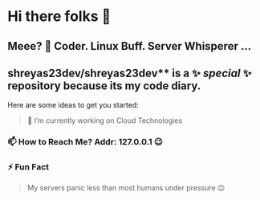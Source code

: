 # Hi there folks 👋
## Meee? 🐧 Coder. Linux Buff. Server Whisperer ...

## shreyas23dev/shreyas23dev** is a ✨ _special_ ✨ repository because its my code diary.

Here are some ideas to get you started:
> 🔭 I’m currently working on Cloud Technologies
<!--
- 🌱 I’m currently learning ...
- 👯 I’m looking to collaborate on ...
- 🤔 I’m looking for help with ...
- 💬 Ask me about ...
- 📫 How to reach me: ...
- 😄 Pronouns: ...
- ⚡ Fun fact: ...
-->


### 📫 How to Reach Me? Addr: 127.0.0.1 😉
<!--
- Email: `your.email@example.com` (replace this)
- GitHub: [shreyas23dev](https://github.com/shreyas23dev)

-->

### ⚡ Fun Fact

> My servers panic less than most humans under pressure 😉
